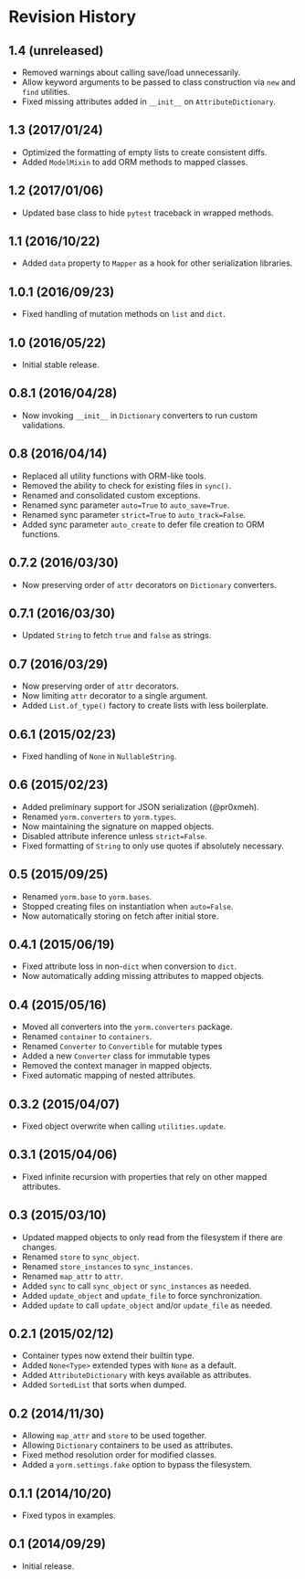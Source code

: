 # Revision History

## 1.4 (unreleased)

- Removed warnings about calling save/load unnecessarily.
- Allow keyword arguments to be passed to class construction via `new` and `find` utilities.
- Fixed missing attributes added in `__init__` on `AttributeDictionary`.

## 1.3 (2017/01/24)

- Optimized the formatting of empty lists to create consistent diffs.
- Added `ModelMixin` to add ORM methods to mapped classes.

## 1.2 (2017/01/06)

- Updated base class to hide `pytest` traceback in wrapped methods.

## 1.1 (2016/10/22)

- Added `data` property to `Mapper` as a hook for other serialization libraries.

## 1.0.1 (2016/09/23)

- Fixed handling of mutation methods on `list` and `dict`.

## 1.0 (2016/05/22)

- Initial stable release.

## 0.8.1 (2016/04/28)

- Now invoking `__init__` in `Dictionary` converters to run custom validations.

## 0.8 (2016/04/14)

- Replaced all utility functions with ORM-like tools.
- Removed the ability to check for existing files in `sync()`.
- Renamed and consolidated custom exceptions.
- Renamed sync parameter `auto=True` to `auto_save=True`.
- Renamed sync parameter `strict=True` to `auto_track=False`.
- Added sync parameter `auto_create` to defer file creation to ORM functions.

## 0.7.2 (2016/03/30)

- Now preserving order of `attr` decorators on `Dictionary` converters.

## 0.7.1 (2016/03/30)

- Updated `String` to fetch `true` and `false` as strings.

## 0.7 (2016/03/29)

- Now preserving order of `attr` decorators.
- Now limiting `attr` decorator to a single argument.
- Added `List.of_type()` factory to create lists with less boilerplate.

## 0.6.1 (2015/02/23)

- Fixed handling of `None` in `NullableString`.

## 0.6 (2015/02/23)

- Added preliminary support for JSON serialization (@pr0xmeh).
- Renamed `yorm.converters` to `yorm.types`.
- Now maintaining the signature on mapped objects.
- Disabled attribute inference unless `strict=False`.
- Fixed formatting of `String` to only use quotes if absolutely necessary.

## 0.5 (2015/09/25)

- Renamed `yorm.base` to `yorm.bases`.
- Stopped creating files on instantiation when `auto=False`.
- Now automatically storing on fetch after initial store.

## 0.4.1 (2015/06/19)

- Fixed attribute loss in non-`dict` when conversion to `dict`.
- Now automatically adding missing attributes to mapped objects.

## 0.4 (2015/05/16)

- Moved all converters into the `yorm.converters` package.
- Renamed `container` to `containers`.
- Renamed `Converter` to `Convertible` for mutable types
- Added a new `Converter` class for immutable types
- Removed the context manager in mapped objects.
- Fixed automatic mapping of nested attributes.

## 0.3.2 (2015/04/07)

- Fixed object overwrite when calling `utilities.update`.

## 0.3.1 (2015/04/06)

- Fixed infinite recursion with properties that rely on other mapped attributes.

## 0.3 (2015/03/10)

- Updated mapped objects to only read from the filesystem if there are changes.
- Renamed `store` to `sync_object`.
- Renamed `store_instances` to `sync_instances`.
- Renamed `map_attr` to `attr`.
- Added `sync` to call `sync_object` or `sync_instances` as needed.
- Added `update_object` and `update_file` to force synchronization.
- Added `update` to call `update_object` and/or `update_file` as needed.

## 0.2.1 (2015/02/12)

- Container types now extend their builtin type.
- Added `None<Type>` extended types with `None` as a default.
- Added `AttributeDictionary` with keys available as attributes.
- Added `SortedList` that sorts when dumped.

## 0.2 (2014/11/30)

- Allowing `map_attr` and `store` to be used together.
- Allowing `Dictionary` containers to be used as attributes.
- Fixed method resolution order for modified classes.
- Added a `yorm.settings.fake` option to bypass the filesystem.

## 0.1.1 (2014/10/20)

- Fixed typos in examples.

## 0.1 (2014/09/29)

 - Initial release.
